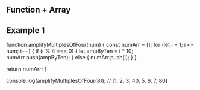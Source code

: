 ## Function + Array 
## Example 1
function amplifyMultiplesOfFour(num) {
  const numArr = [];
  for (let i = 1; i <= num; i++) {
    if (i % 4 === 0) {
      let ampByTen = i * 10;
      numArr.push(ampByTen);
    } else {
      numArr.push(i);
    }
  }

  return numArr;
}

console.log(amplifyMultiplesOfFour(8)); 
// [1, 2, 3, 40, 5, 6, 7, 80]
